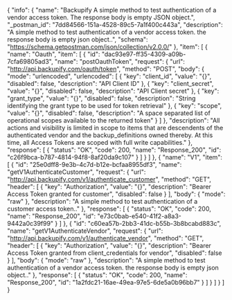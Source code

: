 {
  "info": {
    "name": "Backupify A simple method to test authentication of a vendor access token. The response body is empty JSON object.",
    "_postman_id": "7dd84566-151a-4528-89c5-7a1f400c443a",
    "description": "A simple method to test authentication of a vendor access token. the response body is empty json object..",
    "schema": "https://schema.getpostman.com/json/collection/v2.0.0/"
  },
  "item": [
    {
      "name": "Oauth",
      "item": [
        {
          "id": "dac93e97-ff35-4309-a09b-7cfa69805ad3",
          "name": "postOauthToken",
          "request": {
            "url": "http://api.backupify.com/oauth/token",
            "method": "POST",
            "body": {
              "mode": "urlencoded",
              "urlencoded": [
                {
                  "key": "client_id",
                  "value": "{}",
                  "disabled": false,
                  "description": "API Client ID"
                },
                {
                  "key": "client_secret",
                  "value": "{}",
                  "disabled": false,
                  "description": "API Client secret"
                },
                {
                  "key": "grant_type",
                  "value": "{}",
                  "disabled": false,
                  "description": "String identifying the grant type to be used for token retrieval"
                },
                {
                  "key": "scope",
                  "value": "{}",
                  "disabled": false,
                  "description": "A space separated list of operational scopes available to the returned token"
                }
              ]
            },
            "description": "All actions and visibility is limited in scope to items that are descendents of the authenticated vendor and the backup_definitions owned thereby. At this time, all Access Tokens are scoped with full write capabilities."
          },
          "response": [
            {
              "status": "OK",
              "code": 200,
              "name": "Response_200",
              "id": "c26f9bca-b787-4814-94f8-8af20da9c107"
            }
          ]
        }
      ]
    },
    {
      "name": "V1",
      "item": [
        {
          "id": "25e0dff8-9e3b-4c7d-b12e-bcfaa8955df3",
          "name": "getV1AuthenticateCustomer",
          "request": {
            "url": "http://api.backupify.com/v1/authenticate_customer",
            "method": "GET",
            "header": [
              {
                "key": "Authorization",
                "value": "{}",
                "description": "Bearer Access Token granted for customer",
                "disabled": false
              }
            ],
            "body": {
              "mode": "raw"
            },
            "description": "A simple method to test authentication of a customer access token.."
          },
          "response": [
            {
              "status": "OK",
              "code": 200,
              "name": "Response_200",
              "id": "e73c0bab-e540-41f2-a8a3-9442a0c39f99"
            }
          ]
        },
        {
          "id": "c60ea57b-2bb3-41dc-b55b-3b8bcabd883c",
          "name": "getV1AuthenticateVendor",
          "request": {
            "url": "http://api.backupify.com/v1/authenticate_vendor",
            "method": "GET",
            "header": [
              {
                "key": "Authorization",
                "value": "{}",
                "description": "Bearer Access Token granted from client_credentials for vendor",
                "disabled": false
              }
            ],
            "body": {
              "mode": "raw"
            },
            "description": "A simple method to test authentication of a vendor access token. the response body is empty json object.."
          },
          "response": [
            {
              "status": "OK",
              "code": 200,
              "name": "Response_200",
              "id": "1a2fdc21-16ae-49ea-97e5-6de5a0b96bb7"
            }
          ]
        }
      ]
    }
  ]
}